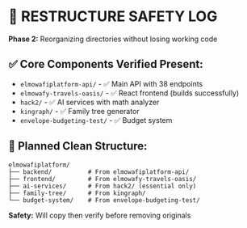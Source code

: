 # 🔄 RESTRUCTURE SAFETY LOG

**Phase 2:** Reorganizing directories without losing working code

## ✅ Core Components Verified Present:
- `elmowafiplatform-api/` - ✅ Main API with 38 endpoints
- `elmowafy-travels-oasis/` - ✅ React frontend (builds successfully)
- `hack2/` - ✅ AI services with math analyzer
- `kingraph/` - ✅ Family tree generator  
- `envelope-budgeting-test/` - ✅ Budget system

## 🎯 Planned Clean Structure:
```
elmowafiplatform/
├── backend/          # From elmowafiplatform-api/
├── frontend/         # From elmowafy-travels-oasis/
├── ai-services/      # From hack2/ (essential only)
├── family-tree/      # From kingraph/
└── budget-system/    # From envelope-budgeting-test/
```

**Safety:** Will copy then verify before removing originals